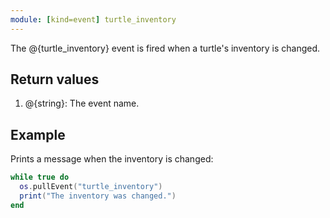 ```yaml
---
module: [kind=event] turtle_inventory
---
```


<!--
SPDX-FileCopyrightText: 2021 The CC: Tweaked Developers

SPDX-License-Identifier: MPL-2.0
-->

The @{turtle_inventory} event is fired when a turtle's inventory is changed.

## Return values
1. @{string}: The event name.

## Example
Prints a message when the inventory is changed:
```lua
while true do
  os.pullEvent("turtle_inventory")
  print("The inventory was changed.")
end
```
